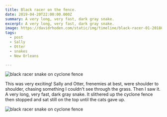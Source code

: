 ```yaml
---
title: Black racer on the fence.
date: 2019-04-20T22:00:00.000Z
summary: A very long, very fast, dark gray snake.
excerpt: A very long, very fast, dark gray snake.
image: https://davidrhoden.com/static/img/timeline/black-racer-01-20180903.jpg
tags:
  - post 
  - Sally
  - Otter
  - snakes
  - New Orleans

---
```


![black racer snake on cyclone fence](/static/img/timeline/black-racer-01-20180903.jpg "black racer snake on cyclone fence")

This was very exciting! Sally and Otter, frenemies at best, were shoulder to shoulder, chasing something I couldn't see through the grass. Then I saw it. A very long, very fast, dark gray snake. It slithered up the cyclone fence then stopped and sat still on the top until the cats gave up.

![black racer snake on cyclone fence](/static/img/timeline/black-racer-02-20180903.jpg "black racer snake on cyclone fence")